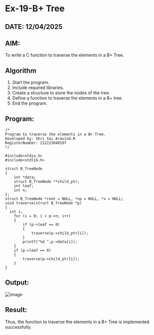 # Ex-19-B+ Tree
## DATE: 12/04/2025
## AIM:
To write a C function to traverse the elements in a B+ Tree.

## Algorithm
1. Start the program.
2. Include required libraries.
3. Create a structure to store the nodes of the tree.
4. Define a function to traverse the elements in a B+ tree.
5. End the program.  

## Program:
```
/*
Program to traverse the elements in a B+ Tree.
Developed by: Shri Sai Aravind.R
RegisterNumber: 212223040197
*/

#include<stdio.h>
#include<stdlib.h>

struct B_TreeNode
{
    int *data;
    struct B_TreeNode **child_ptr;
    int leaf;
    int n;
};
struct B_TreeNode *root = NULL, *np = NULL, *x = NULL;
void traverse(struct B_TreeNode *p)
{
  int i;
    for (i = 0; i < p->n; i++)
    {
        if (p->leaf == 0)
        {
            traverse(p->child_ptr[i]);
        }
        printf("%d ",p->data[i]);
    }
    if (p->leaf == 0)
    {
        traverse(p->child_ptr[i]);
    }
}

```

## Output:

![image](https://github.com/user-attachments/assets/af30f4cb-c3f0-486c-b859-71881524a8f7)

## Result:
Thus, the function to traverse the elements in a B+ Tree is implemented successfully.
